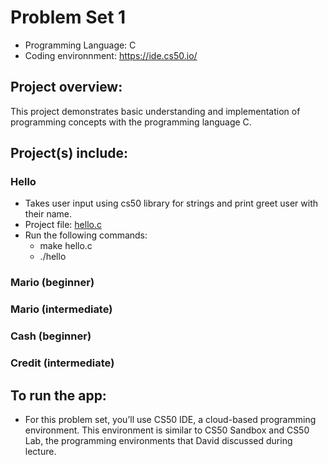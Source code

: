 # Problem Set 1
* Programming Language: C
* Coding environnment: https://ide.cs50.io/

## Project overview:
This project demonstrates basic understanding and implementation of programming concepts with the programming language C.

## Project(s) include:
### Hello
- Takes user input using cs50 library for strings and print greet user with their name.
- Project file: [hello.c](hello.c)
- Run the following commands:
  - make hello.c
  - ./hello
  
### Mario (beginner)

### Mario (intermediate)

### Cash (beginner)

### Credit (intermediate)

## To run the app:
* For this problem set, you’ll use CS50 IDE, a cloud-based programming environment. This environment is similar to CS50 Sandbox and CS50 Lab, the programming environments that David discussed during lecture.
